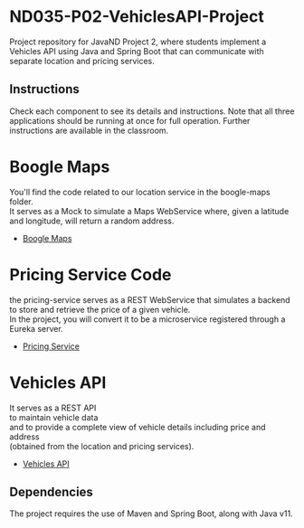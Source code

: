 # ND035-P02-VehiclesAPI-Project

Project repository for JavaND Project 2, where students implement a Vehicles API using Java and Spring Boot that can communicate with separate location and pricing services.

## Instructions

Check each component to see its details and instructions. Note that all three applications
should be running at once for full operation. Further instructions are available in the classroom.  

# Boogle Maps
You'll find the code related to our location service in the boogle-maps folder.   
It serves as a Mock to simulate a Maps WebService where, given a latitude and longitude, will return a random address.
- [Boogle Maps](boogle-maps/README.md)

# Pricing Service Code
the pricing-service serves as a REST WebService that simulates a backend   
to store and retrieve the price of a given vehicle.   
In the project, you will convert it to be a microservice registered through a Eureka server.  
- [Pricing Service](pricing-service/README.md)

# Vehicles API
It serves as a REST API  
to maintain vehicle data  
and to provide a complete view of vehicle details including price and address  
(obtained from the location and pricing services).
- [Vehicles API](vehicles-api/README.md)

## Dependencies

The project requires the use of Maven and Spring Boot, along with Java v11.
